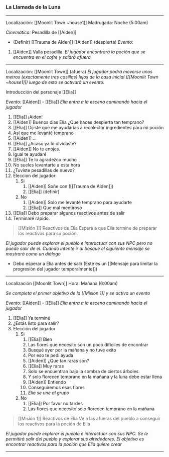 ### La Llamada de la Luna
***
Localización: [[Moonlit Town ~house1]]
Madrugada: Noche (5:00am)

*Cinemática:* Pesadilla de [[Aiden]]
- (Definir) [[Trauma de Aiden]]
[[Aiden]] (despierta)
*Evento:*
1. [[Aiden]] Valla pesadilla.
*El jugador encontrará la poción que se encuentra en el cofre y saldrá afuera*
***
Localización: [[Moonlit Town]] (afuera)
*El jugador podrá moverse unos metros (exactamente tres casillas) lejos de la casa inicial ([[Moonlit Town ~house1]]) luego de esto se activará un evento.*

Introducción del personaje [[Elia]]

*Evento:* [[Aiden]] - [[Elia]]
   *Elia entra a la escena caminando hacia el jugador*
1. [[Elia]] ¡Aiden!
2. [[Aiden]] Buenos dias Elia ¿Que haces despierta tan temprano?
3. [[Elia]] Dijiste que me ayudarías a recolectar ingredientes para mi poción
4. Así que me levanté temprano
5. [[Aiden]] ...
6. [[Elia]] ¿Acaso ya lo olvidaste?
7. [[Aiden]] No te enojes.
8. Igual te ayudaré
9. [[Elia]] Te lo agradezco mucho
10. No sueles levantarte a esta hora
11. ¿Tuviste pesadillas de nuevo?
12. Eleccion del jugador: 
    1. Si
		1. [[Aiden]] Soñe con ([[Trauma de Aiden]])
		2. [[Elia]] (definir)
	2. No
		1. [[Aiden]] Solo me levanté temprano para ayudarte
		2. [[Elia]] Que mal mentiroso
13. [[Elia]] Debo preparar algunos reactivos antes de salir
14. Terminaré rápido.

> [[Misión 1]] Reactivos de Elia
> Espera a que Elia termine de preparar los reactivos para su poción.

*El jugador puede explorar el pueblo e interactuar con sus NPC pero no puede salir de el. Cuando intente ir al bosque el siguiente mensaje se mostrará como un diálogo*
- Debo esperar a Elia antes de salir
(Este es un [[Mensaje para limitar la progresión del jugador temporalmente]])
***
Localización [[Moonlit Town]]
Hora: Mañana (6:00am)

*Se completa el primer objetivo de la [[Misión 1]] y se activa un evento*

*Evento:* [[Aiden]] - [[Elia]]
   *Elia entra a la escena caminando hacia el jugador*
1. [[Elia]] Ya terminé
2. ¿Estás listo para salir?
3. Elección del jugador
	1. Si
		1. [[Elia]] Bien
		2. Las flores que necesito son un poco difíciles de encontrar
		3. Busqué ayer por la mañana y no tuve exito
		4. Por eso te pedí ayuda
		5. [[Aiden]] ¿Que tan raras son?
		6. [[Elia]] Muy raras
		7. Solo se encuentran bajo la sombra de ciertos árboles
		8. Y solo florecen temprano en la mañana y la luna debe estar llena
		9. [[Aiden]] Entiendo 
		10. Conseguiremos esas flores
		11. *Elia se une al grupo*
	2. No
		1. [[Elia]] Por favor no tardes
		2. Las flores que necesito solo florecen temprano en la mañana

> [[Misión 1]] Reactivos de Elia
> Ve a las afueras del pueblo a conseguir los reactivos para la poción de Elia

*El jugador puede explorar el pueblo e interactuar con sus NPC. Se le permitirá salir del pueblo y explorar sus alrededores. El objetivo es encontrar reactivos para la poción que Elia quiere crear*
***

